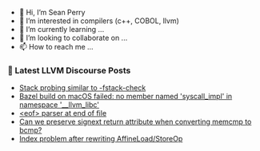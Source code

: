 - 👋 Hi, I’m Sean Perry
- 👀 I’m interested in compilers (c++, COBOL, llvm)
- 🌱 I’m currently learning ...
- 💞️ I’m looking to collaborate on ...
- 📫 How to reach me ...

<!---
s66perry/s66perry is a ✨ special ✨ repository because its `README.md` (this file) appears on your GitHub profile.
You can click the Preview link to take a look at your changes.
--->
### 📕 Latest LLVM Discourse Posts

<!-- DISCOURSE-LLVM:START -->
- [Stack probing similar to -fstack-check](https://discourse.llvm.org/t/stack-probing-similar-to-fstack-check/67108#post_2)
- [Bazel build on macOS failed: no member named &#39;syscall_impl&#39; in namespace &#39;__llvm_libc&#39;](https://discourse.llvm.org/t/bazel-build-on-macos-failed-no-member-named-syscall-impl-in-namespace-llvm-libc/67074#post_5)
- [&lt;eof&gt; parser at end of file](https://discourse.llvm.org/t/eof-parser-at-end-of-file/67158#post_3)
- [Can we preserve signext return attribute when converting memcmp to bcmp?](https://discourse.llvm.org/t/can-we-preserve-signext-return-attribute-when-converting-memcmp-to-bcmp/67126#post_2)
- [Index problem after rewriting AffineLoad/StoreOp](https://discourse.llvm.org/t/index-problem-after-rewriting-affineload-storeop/67133#post_4)
<!-- DISCOURSE-LLVM:END -->
